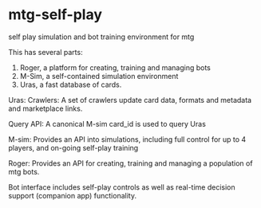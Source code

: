 # mtg-self-play
self play simulation and bot training environment for mtg


This has several parts:
   1. Roger, a platform for creating, training and managing bots
   2. M-Sim, a self-contained simulation environment
   3. Uras, a fast database of cards.

Uras:
   Crawlers:
      A set of crawlers update card data, formats and metadata and marketplace links.

   Query API:
      A canonical M-sim card_id is used to query Uras
   
M-sim:
  Provides an API into simulations, including full control for up to 4 players, and on-going self-play training

Roger:
  Provides an API for creating, training and managing a population of mtg bots.

  Bot interface includes self-play controls as well as real-time decision support (companion app) functionality.
   
